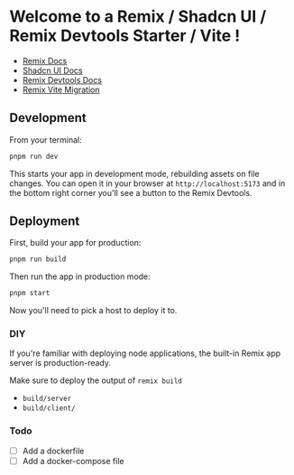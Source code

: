 # Welcome to a Remix / Shadcn UI / Remix Devtools Starter / Vite !

- [Remix Docs](https://remix.run/docs)
- [Shadcn UI Docs](https://ui.shadcn.com/docs/)
- [Remix Devtools Docs](https://github.com/Code-Forge-Net/Remix-Dev-Tools)
- [Remix Vite Migration](https://remix.run/docs/en/main/future/vite#setup-vite)

## Development

From your terminal:

```sh
pnpm run dev
```

This starts your app in development mode, rebuilding assets on file changes. You can open it in your browser at `http://localhost:5173` and in the bottom right corner you'll see a button to the Remix Devtools.

## Deployment

First, build your app for production:

```sh
pnpm run build
```

Then run the app in production mode:

```sh
pnpm start
```

Now you'll need to pick a host to deploy it to.

### DIY

If you're familiar with deploying node applications, the built-in Remix app server is production-ready.

Make sure to deploy the output of `remix build`

- `build/server`
- `build/client/`

### Todo

- [ ] Add a dockerfile
- [ ] Add a docker-compose file
